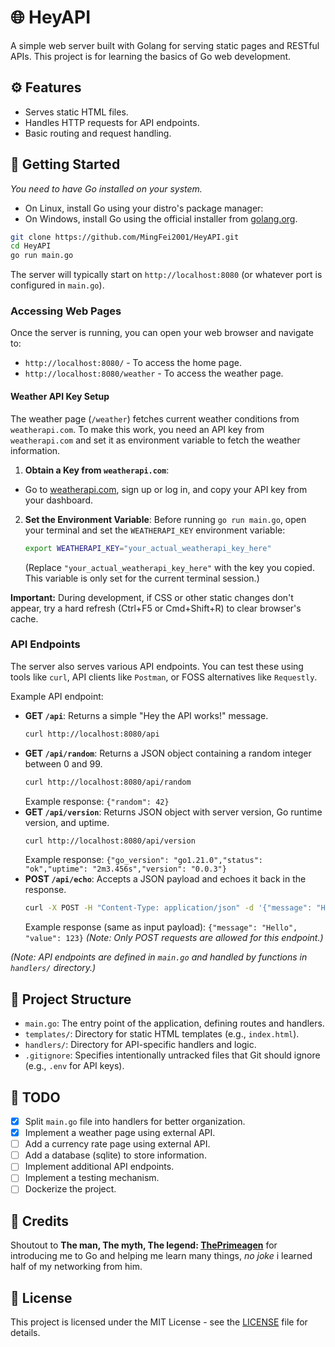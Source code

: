 # 🌐 HeyAPI

A simple web server built with Golang for serving static pages and RESTful APIs. This project is for learning the basics of Go web development.

## ⚙️ Features

*   Serves static HTML files.
*   Handles HTTP requests for API endpoints.
*   Basic routing and request handling.

## 🚀 Getting Started

*You need to have Go installed on your system.*

- On Linux, install Go using your distro's package manager:
- On Windows, install Go using the official installer from [golang.org](https://golang.org/dl/).

```bash
git clone https://github.com/MingFei2001/HeyAPI.git
cd HeyAPI
go run main.go
```

The server will typically start on `http://localhost:8080` (or whatever port is configured in `main.go`).

### Accessing Web Pages

Once the server is running, you can open your web browser and navigate to:

*   `http://localhost:8080/` - To access the home page.
*   `http://localhost:8080/weather` - To access the weather page.

#### Weather API Key Setup

The weather page (`/weather`) fetches current weather conditions from `weatherapi.com`. To make this work, you need an API key from `weatherapi.com` and set it as environment variable to fetch the weather information.

1.  **Obtain a Key from `weatherapi.com`**:
*   Go to [weatherapi.com](https://www.weatherapi.com/), sign up or log in, and copy your API key from your dashboard.

2.  **Set the Environment Variable**:
    Before running `go run main.go`, open your terminal and set the `WEATHERAPI_KEY` environment variable:

    ```bash
    export WEATHERAPI_KEY="your_actual_weatherapi_key_here"
    ```
    (Replace `"your_actual_weatherapi_key_here"` with the key you copied. This variable is only set for the current terminal session.)

**Important:** During development, if CSS or other static changes don't appear, try a hard refresh (Ctrl+F5 or Cmd+Shift+R) to clear browser's cache.

### API Endpoints

The server also serves various API endpoints. You can test these using tools like `curl`, API clients like `Postman`, or FOSS alternatives like `Requestly`.

Example API endpoint:

*   **GET `/api`**: Returns a simple "Hey the API works!" message.
    ```bash
    curl http://localhost:8080/api
    ```
*   **GET `/api/random`**: Returns a JSON object containing a random integer between 0 and 99.
    ```bash
    curl http://localhost:8080/api/random
    ```
    Example response: `{"random": 42}`
*   **GET `/api/version`**: Returns JSON object with server version, Go runtime version, and uptime.
    ```bash
    curl http://localhost:8080/api/version
    ```
    Example response: `{"go_version": "go1.21.0","status": "ok","uptime": "2m3.456s","version": "0.0.3"}`
*   **POST `/api/echo`**: Accepts a JSON payload and echoes it back in the response.
    ```bash
    curl -X POST -H "Content-Type: application/json" -d '{"message": "Hello", "value": 123}' http://localhost:8080/api/echo
    ```
    Example response (same as input payload): `{"message": "Hello", "value": 123}`
    *(Note: Only POST requests are allowed for this endpoint.)*

*(Note: API endpoints are defined in `main.go` and handled by functions in `handlers/` directory.)*

## 📂 Project Structure

*   `main.go`: The entry point of the application, defining routes and handlers.
*   `templates/`: Directory for static HTML templates (e.g., `index.html`).
*   `handlers/`: Directory for API-specific handlers and logic.
*   `.gitignore`: Specifies intentionally untracked files that Git should ignore (e.g., `.env` for API keys).

## 📝 TODO

- [x] Split `main.go` file into handlers for better organization.
- [x] Implement a weather page using external API.
- [ ] Add a currency rate page using external API.
- [ ] Add a database (sqlite) to store information.
- [ ] Implement additional API endpoints.
- [ ] Implement a testing mechanism.
- [ ] Dockerize the project.

## 📢 Credits
Shoutout to **The man, The myth, The legend: [ThePrimeagen](https://github.com/theprimeagen)** for introducing me to Go and helping me learn many things, *no joke* i learned half of my networking from him.

## 📄 License

This project is licensed under the MIT License - see the [LICENSE](LICENSE) file for details.
